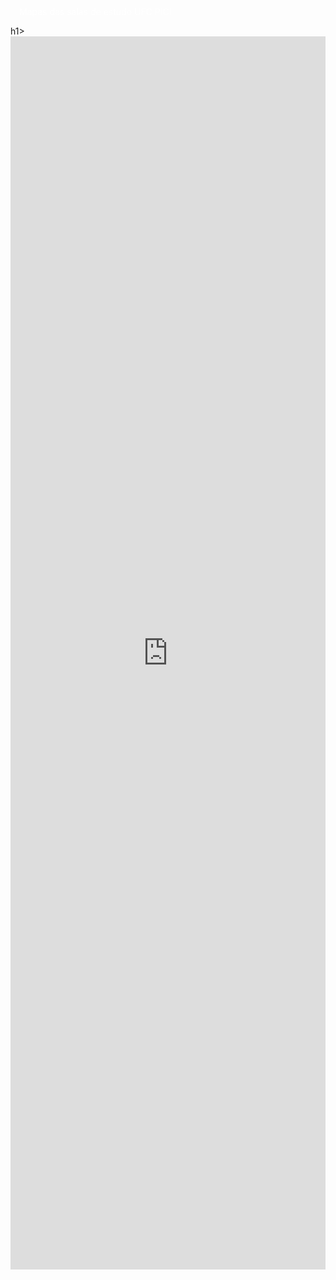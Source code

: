 <div style="background-color:##00619a; color:white; padding:1em;">
  <h1></h1>Mapas das salas de estudo UFC PICI</div>h1>
</div>

<iframe width="100%" height="1973" frameborder="0"
  src="https://observablehq.com/embed/73386ed92f471cff?cells=map%2Ccourse_selector_ui%2Cdashboard"></iframe>
